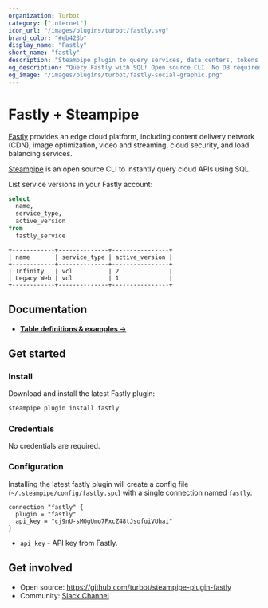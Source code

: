 ```yaml
---
organization: Turbot
category: ["internet"]
icon_url: "/images/plugins/turbot/fastly.svg"
brand_color: "#eb423b"
display_name: "Fastly"
short_name: "fastly"
description: "Steampipe plugin to query services, data centers, tokens and more from Fastly."
og_description: "Query Fastly with SQL! Open source CLI. No DB required."
og_image: "/images/plugins/turbot/fastly-social-graphic.png"
---
```


# Fastly + Steampipe

[Fastly](https://fastly.com) provides an edge cloud platform, including content delivery network (CDN), image optimization, video and streaming, cloud security, and load balancing services.

[Steampipe](https://steampipe.io) is an open source CLI to instantly query cloud APIs using SQL.

List service versions in your Fastly account:

```sql
select
  name,
  service_type,
  active_version
from
  fastly_service
```

```
+------------+--------------+----------------+
| name       | service_type | active_version |
+------------+--------------+----------------+
| Infinity   | vcl          | 2              |
| Legacy Web | vcl          | 1              |
+------------+--------------+----------------+
```

## Documentation

- **[Table definitions & examples →](/plugins/turbot/fastly/tables)**

## Get started

### Install

Download and install the latest Fastly plugin:

```bash
steampipe plugin install fastly
```

### Credentials

No credentials are required.

### Configuration

Installing the latest fastly plugin will create a config file (`~/.steampipe/config/fastly.spc`) with a single connection named `fastly`:

```hcl
connection "fastly" {
  plugin = "fastly"
  api_key = "cj9nU-sMOgUmo7FxcZ48tJsofuiVUhai"
}
```

- `api_key` - API key from Fastly.

## Get involved

- Open source: https://github.com/turbot/steampipe-plugin-fastly
- Community: [Slack Channel](https://join.slack.com/t/steampipe/shared_invite/zt-oij778tv-lYyRTWOTMQYBVAbtPSWs3g)
